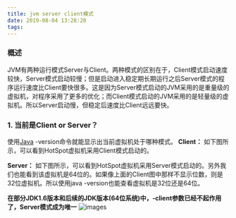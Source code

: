 ```yaml
---
title: jvm server client模式
date: 2019-08-04 13:28:20
tags:
---
```


### 概述

JVM有两种运行模式Server与Client。两种模式的区别在于，Client模式启动速度较快，Server模式启动较慢；但是启动进入稳定期长期运行之后Server模式的程序运行速度比Client要快很多。这是因为Server模式启动的JVM采用的是重量级的虚拟机，对程序采用了更多的优化；而Client模式启动的JVM采用的是轻量级的虚拟机。所以Server启动慢，但稳定后速度比Client远远要快。

### 1. 当前是Client or Server？

使用[Java](http://lib.csdn.net/base/java) -version命令就能显示出当前虚拟机处于哪种模式。 
**Client：** 
如下图所示，可以看到HotSpot虚拟机采用Client模式启动的。 

**Server：** 
如下图所示，可以看到HotSpot虚拟机采用Server模式启动的。另外我们也能看到该虚拟机是64位的。如果像上面的Client图中那样不显示位数，则是32位虚拟机。所以使用java -version也能查看虚拟机是32位还是64位。 

**在部分JDK1.6版本和后续的JDK版本(64位系统)中，-client参数已经不起作用了，Server模式成为唯一**
![images](https://static.oschina.net/uploads/space/2018/0124/150223_Ga9j_2621611.png)
